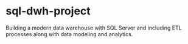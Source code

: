 # sql-dwh-project
Building a modern data warehouse with SQL Server and including ETL processes along with data modeling and analytics.
